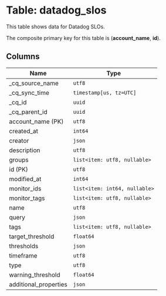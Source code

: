# Table: datadog_slos

This table shows data for Datadog SLOs.

The composite primary key for this table is (**account_name**, **id**).

## Columns

| Name          | Type          |
| ------------- | ------------- |
|_cq_source_name|`utf8`|
|_cq_sync_time|`timestamp[us, tz=UTC]`|
|_cq_id|`uuid`|
|_cq_parent_id|`uuid`|
|account_name (PK)|`utf8`|
|created_at|`int64`|
|creator|`json`|
|description|`utf8`|
|groups|`list<item: utf8, nullable>`|
|id (PK)|`utf8`|
|modified_at|`int64`|
|monitor_ids|`list<item: int64, nullable>`|
|monitor_tags|`list<item: utf8, nullable>`|
|name|`utf8`|
|query|`json`|
|tags|`list<item: utf8, nullable>`|
|target_threshold|`float64`|
|thresholds|`json`|
|timeframe|`utf8`|
|type|`utf8`|
|warning_threshold|`float64`|
|additional_properties|`json`|